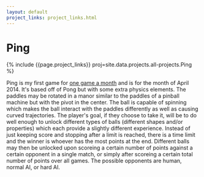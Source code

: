 ```yaml
---
layout: default
project_links: project_links.html
---
```


Ping
====
{% include {{page.project_links}} proj=site.data.projects.all-projects.Ping %}

Ping is my first game for [one game a month](http://www.onegameamonth.com/) and is for the month of April 2014. It's based off of Pong but with some extra physics elements. The paddles may be rotated in a manor similar to the paddles of a pinball machine but with the pivot in the center. The ball is capable of spinning which makes the ball interact with the paddles differently as well as causing curved trajectories. The player's goal, if they choose to take it, will be to do well enough to unlock different types of balls (different shapes and/or properties) which each provide a slightly different experience. Instead of just keeping score and stopping after a limit is reached, there is a time limit and the winner is whoever has the most points at the end. Different balls may then be unlocked upon scoreing a certain number of points against a certain opponent in a single match, or simply after scoreing a certain total number of points over all games. The possible opponents are human, normal AI, or hard AI.
